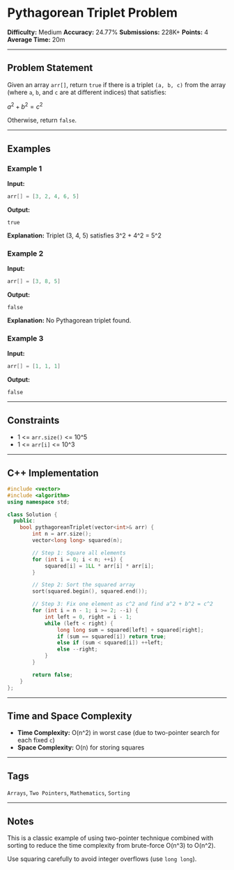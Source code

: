 # Pythagorean Triplet Problem

**Difficulty:** Medium
**Accuracy:** 24.77%
**Submissions:** 228K+
**Points:** 4
**Average Time:** 20m

---

## Problem Statement

Given an array `arr[]`, return `true` if there is a triplet `(a, b, c)` from the array (where `a`, `b`, and `c` are at different indices) that satisfies:

$a^2 + b^2 = c^2$

Otherwise, return `false`.

---

## Examples

### Example 1

**Input:**

```cpp
arr[] = [3, 2, 4, 6, 5]
```

**Output:**

```
true
```

**Explanation:**
Triplet (3, 4, 5) satisfies 3^2 + 4^2 = 5^2

### Example 2

**Input:**

```cpp
arr[] = [3, 8, 5]
```

**Output:**

```
false
```

**Explanation:**
No Pythagorean triplet found.

### Example 3

**Input:**

```cpp
arr[] = [1, 1, 1]
```

**Output:**

```
false
```

---

## Constraints

* 1 <= `arr.size()` <= 10^5
* 1 <= `arr[i]` <= 10^3

---

## C++ Implementation

```cpp
#include <vector>
#include <algorithm>
using namespace std;

class Solution {
  public:
    bool pythagoreanTriplet(vector<int>& arr) {
        int n = arr.size();
        vector<long long> squared(n);

        // Step 1: Square all elements
        for (int i = 0; i < n; ++i) {
            squared[i] = 1LL * arr[i] * arr[i];
        }

        // Step 2: Sort the squared array
        sort(squared.begin(), squared.end());

        // Step 3: Fix one element as c^2 and find a^2 + b^2 = c^2
        for (int i = n - 1; i >= 2; --i) {
            int left = 0, right = i - 1;
            while (left < right) {
                long long sum = squared[left] + squared[right];
                if (sum == squared[i]) return true;
                else if (sum < squared[i]) ++left;
                else --right;
            }
        }

        return false;
    }
};
```

---

## Time and Space Complexity

* **Time Complexity:** O(n^2) in worst case (due to two-pointer search for each fixed `c`)
* **Space Complexity:** O(n) for storing squares

---

## Tags

`Arrays`, `Two Pointers`, `Mathematics`, `Sorting`

---

## Notes

This is a classic example of using two-pointer technique combined with sorting to reduce the time complexity from brute-force O(n^3) to O(n^2).

Use squaring carefully to avoid integer overflows (use `long long`).
